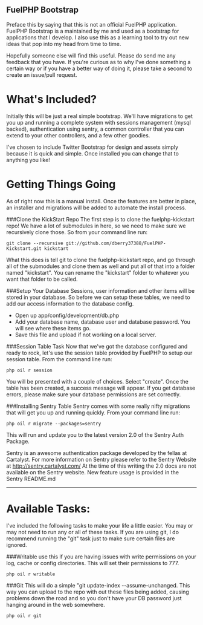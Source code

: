 FuelPHP Bootstrap
-----------------
Preface this by saying that this is not an official FuelPHP application. FuelPHP Bootstrap is a maintained by me and used as a bootstrap for applications that I develop. I also use this as a
learning tool to try out new ideas that pop into my head from time to time.

Hopefully someone else will find this useful. Please do send me any feedback that you have. If you're curious as to why I've done something a certain way or if you have a better way of doing it,
please take a second to create an issue/pull request.

What's Included?
================
Initially this will be just a real simple bootstrap. We'll have migrations to get you up and running a complete system with sessions management (mysql backed), authentication using sentry, 
a common controller that you can extend to your other controllers, and a few other goodies.

I've chosen to include Twitter Bootstrap for design and assets simply because it is quick and simple. Once installed you can change that to anything you like!

Getting Things Going
====================
As of right now this is a manual install. Once the features are better in place, an installer and migrations will be added to automate the install process.

###Clone the KickStart Repo
The first step is to clone the fuelphp-kickstart repo!  We have a lot of submodules in here, so we need to make sure we recursively clone those. So from your command line run:
    
    git clone --recursive git://github.com/dberry37388/FuelPHP-Kickstart.git kickstart

What this does is tell git to clone the fuelphp-kickstart repo, and go through all of the submodules and clone them as well and put all of that into a folder named "kickstart".
You can rename the "kickstart" folder to whatever you want that folder to be called.

###Setup Your Database
Sessions, user information and other items will be stored in your database. So before we can setup these tables, we need to add our access information to the database config.

- Open up app/config/development/db.php
- Add your database name, database user and database password. You will see where these items go.
- Save this file and upload if not working on a local server.

###Session Table Task
Now that we've got the database configured and ready to rock, let's use the session table provided by FuelPHP to setup our session table. From the command line run:
	
	php oil r session

You will be presented with a couple of choices. Select "create".  Once the table has been created, a success message will appear. If you get database errors, please make sure
your database permissions are set correctly.

###Installing Sentry Table
Sentry comes with some really nifty migrations that will get you up and running quickly. From your command line run:
	
	php oil r migrate --packages=sentry

This will run and update you to the latest version 2.0 of the Sentry Auth Package.

Sentry is an awesome authentication package developed by the fellas at Cartalyst. For more information on Sentry please refer to the Sentry Website at http://sentry.cartalyst.com/
At the time of this writing the 2.0 docs are not available on the Sentry website. New feature usage is provided in the Sentry README.md

<hr />

Available Tasks:
================
I've included the following tasks to make your life a little easier. You may or may not need to run any or all of these tasks.  If you are using git, I do recommend running the "git" task
just to make sure certain files are ignored.

###Writable
use this if you are having issues with write permissions on your log, cache or config directories. This will set their permissions to 777.
	
	php oil r writable

###Git
This will do a simple "git update-index --assume-unchanged. This way you can upload to the repo with out these files being added, causing problems down the road and so you don't have
your DB password just hanging around in the web somewhere.
	
	php oil r git